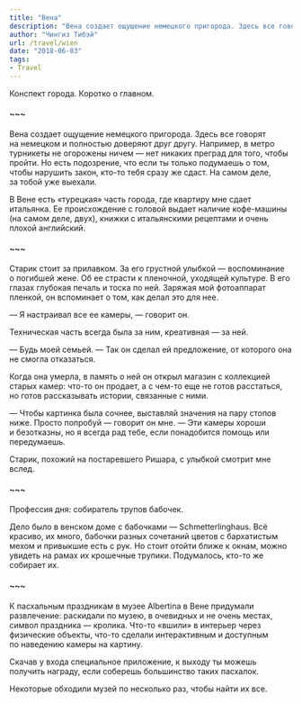 ```yaml
---
title: "Вена"
description: "Вена создает ощущение немецкого пригорода. Здесь все говорят на немецком и полностью доверяют друг другу. Например, в метро турникеты не огорожены ничем — нет никаких преград для того, чтобы пройти. Но есть подозрение, что если ты только подумаешь о том, чтобы нарушить закон, кто-то тебя сразу же сдаст. На самом деле, за тобой уже выехали."
author: "Чингиз Тибэй"
url: /travel/wien
date: "2018-06-03"
tags: 
- Travel
---
```


<div class="auto">

Конспект города. Коротко о&nbsp;главном.

#### ~~~

Вена создает ощущение немецкого пригорода. Здесь все говорят на&nbsp;немецком и&nbsp;полностью доверяют друг другу. Например, в&nbsp;метро турникеты не&nbsp;огорожены ничем&nbsp;&mdash; нет никаких преград для того, чтобы пройти. Но&nbsp;есть подозрение, что если ты&nbsp;только подумаешь о&nbsp;том, чтобы нарушить закон, кто-то тебя сразу&nbsp;же сдаст. На&nbsp;самом деле, за&nbsp;тобой уже выехали.

<div class="masonry-container">
</div>

В&nbsp;Вене есть &laquo;турецкая&raquo; часть города, где квартиру мне сдает итальянка. Ее&nbsp;происхождение с&nbsp;головой выдает наличие кофе-машины (на&nbsp;самом деле, двух), книжки с&nbsp;итальянскими рецептами и&nbsp;очень плохой английский.

#### ~~~

Старик стоит за&nbsp;прилавком. За&nbsp;его грустной улыбкой&nbsp;&mdash; воспоминание о&nbsp;погибшей жене. Об&nbsp;ее&nbsp;страсти к&nbsp;пленочной, уходящей культуре. В&nbsp;его глазах глубокая печаль и&nbsp;тоска по&nbsp;ней. Заряжая мой фотоаппарат пленкой, он&nbsp;вспоминает о&nbsp;том, как делал это для нее.

&mdash;&nbsp;Я&nbsp;настраивал все ее&nbsp;камеры,&nbsp;&mdash; говорит&nbsp;он.

Техническая часть всегда была за&nbsp;ним, креативная&nbsp;&mdash; за&nbsp;ней.

&mdash;&nbsp;Будь моей семьей. &mdash;&nbsp;Так он&nbsp;сделал ей&nbsp;предложение, от&nbsp;которого она не&nbsp;смогла отказаться.

Когда она умерла, в&nbsp;память о&nbsp;ней он&nbsp;открыл магазин с&nbsp;коллекцией старых камер: что-то он&nbsp;продает, а&nbsp;с&nbsp;чем-то еще не&nbsp;готов расстаться, но&nbsp;готов рассказывать истории, связанные с&nbsp;ними.

&mdash;&nbsp;Чтобы картинка была сочнее, выставляй значения на&nbsp;пару стопов ниже. Просто попробуй&nbsp;&mdash; говорит он&nbsp;мне. &mdash;&nbsp;Эти камеры хороши и&nbsp;безотказны, но&nbsp;я&nbsp;всегда рад тебе, если понадобится помощь или передумаешь.

Старик, похожий на&nbsp;постаревшего Ришара, с&nbsp;улыбкой смотрит мне вслед.

#### ~~~

Профессия дня: собиратель трупов бабочек.

Дело было в&nbsp;венском доме с&nbsp;бабочками&nbsp;&mdash; Schmetterlinghaus. Всё красиво, их&nbsp;много, бабочки разных сочетаний цветов с&nbsp;бархатистым мехом и&nbsp;привыкшие есть с&nbsp;рук. Но&nbsp;стоит отойти ближе к&nbsp;окнам, можно увидеть на&nbsp;рамах их&nbsp;крошечные трупики. Подумалось, кто-то&nbsp;же собирает&nbsp;их.

#### ~~~

К&nbsp;пасхальным праздникам в&nbsp;музее Albertina в&nbsp;Вене придумали развлечение: раскидали по&nbsp;музею, в&nbsp;очевидных и&nbsp;не&nbsp;очень местах, символ праздника&nbsp;&mdash; кролика. Что-то &laquo;вшили&raquo; в&nbsp;интерьер через физические объекты, что-то сделали интерактивным и&nbsp;доступным по&nbsp;наведению камеры на&nbsp;картину.

Скачав у&nbsp;входа специальное приложение, к&nbsp;выходу ты&nbsp;можешь получить награду, если соберешь большинство таких пасхалок.

Некоторые обходили музей по&nbsp;несколько раз, чтобы найти их&nbsp;все.

</div>

<script>
  const accessKey = 'EMa6WdAQslS1R18qLqFmAqwJovIg5m5nS_-ZcjPQ63M';
  const collectionID = 'yHGqXcRcuik';

  const grid = document.querySelector('.masonry-container');

  fetch(`https://api.unsplash.com/collections/${collectionID}/photos/?client_id=${accessKey}`)
      .then(response => response.json())
      .then(data => {
          data.forEach(photo => {
              const gridItem = document.createElement('div');
              gridItem.classList.add('masonry-item');

              const link = document.createElement('a');
              link.href = photo.links.html;
              link.target = '_blank';
              link.rel = 'noopener noreferrer';

              const img = document.createElement('img');
              img.src = photo.urls.regular;
              img.alt = photo.alt_description;

              link.appendChild(img);
              gridItem.appendChild(link);
              grid.appendChild(gridItem);
          });
      })
      .catch(error => console.log(error));
</script>
